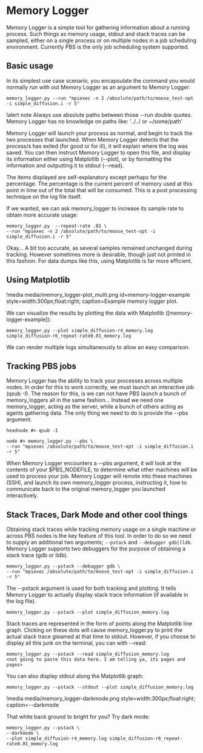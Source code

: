 # Memory Logger

Memory Logger is a simple tool for gathering information about a running process. Such things as
memory usage, stdout and stack traces can be sampled, either on a single process or on multiple nodes
in a job scheduling environment. Currently PBS is the only job scheduling system supported.

## Basic usage

In its simplest use case scenario, you encapsulate the command you would normally run with out Memory
Logger as an argument to Memory Logger:

```text
memory_logger.py --run "mpiexec -n 2 /absolute/path/to/moose_test-opt -i simple_diffusion.i -r 5"
```
!alert note
Always use absolute paths between those --run double quotes. Memory Logger has no knowledge on paths
like: '../../ or ~/some/path'

Memory Logger will launch your process as normal, and begin to track the two processes that
launched. When Memory Logger detects that the process/s has exited (for good or for ill), it will
explain where the log was saved. You can then instruct Memory Logger to open this file, and display
its information either using Matplotlib (--plot), or by formatting the information and outputting it
to stdout (--read).

The items displayed are self-explanatory except perhaps for the percentage. The percentage is the
current percent of memory used at this point in time out of the total that will be consumed. This is
a post processing technique on the log file itself.

If we wanted, we can ask memory_logger to increase its sample rate to obtain more accurate usage:

```text
memory_logger.py  --repeat-rate .01 \
--run "mpiexec -n 2 /absolute/path/to/moose_test-opt -i simple_diffusion.i -r 5"
```

Okay... A bit too accurate, as several samples remained unchanged during tracking. However sometimes
more is desirable, though just not printed in this fashion. For data dumps like this, using
Matplotlib is far more efficient.

## Using Matplotlib

!media media/memory_logger-plot_multi.png
       id=memory-logger-example
       style=width:300px;float:right;
       caption=Example memory logger plot.

We can visualize the results by plotting the data with Matplotlib ([memory-logger-example]):

```text
memory_logger.py --plot simple_diffusion-r4_memory.log simple_diffusion-r6_repeat-rate0.01_memory.log
```

We can render multiple logs simultaneously to allow an easy comparison.

## Tracking PBS jobs

Memory Logger has the ability to track your processes across multiple nodes. In order for this to
work correctly, we must launch an interactive job (qsub -I). The reason for this, is we can not have
PBS launch a bunch of memory_loggers all in the same fashion... Instead we need one memory_logger,
acting as the server, while a bunch of others acting as agents gathering data. The only thing we need
to do is provide the --pbs argument.

```text
headnode #> qsub -I

node #> memory_logger.py --pbs \
--run "mpiexec /absolute/path/to/moose_test-opt -i simple_diffusion.i -r 5"
```

When Memory Logger encounters a --pbs argument, it will look at the contents of your $PBS_NODEFILE,
to determine what other machines will be used to process your job. Memory Logger will remote into
these machines (SSH), and launch its own memory_logger process, instructing it, how to communicate
back to the original memory_logger you launched interactively.

## Stack Traces, Dark Mode and other cool things

Obtaining stack traces while tracking memory usage on a single machine or across PBS nodes is the key
feature of this tool. In order to do so we need to supply an additional two arguments; `--pstack` and
`--debugger gdb|lldb`. Memory Logger supports two debuggers for the purpose of obtaining a stack
trace (gdb or lldb).

```text
memory_logger.py --pstack --debugger gdb \
--run "mpiexec /absolute/path/to/moose_test-opt -i simple_diffusion.i -r 5"
```

The --pstack argument is used for both tracking and plotting. It tells Memory Logger to actually
display stack trace information (if available in the log file).

```text
memory_logger.py --pstack --plot simple_diffusion_memory.log
```

Stack traces are represented in the form of points along the Matplotlib line graph. Clicking on these
dots will cause memory_logger.py to print the actual stack trace gleamed at that time to
stdout. However, if you choose to display all this junk on the terminal, you can with --read:

```text
memory_logger.py --pstack --read simple_diffusion_memory.log
<not going to paste this data here. I am telling ya, its pages and pages>
```

You can also display stdout along the Matplotlib graph:

```text
memory_logger.py --pstack --stdout --plot simple_diffusion_memory.log
```

!media media/memory_logger-darkmode.png style=width:300px;float:right; caption=--darkmode

That white back ground to bright for you? Try dark mode:

```text
memory_logger.py --pstack \
--darkmode \
--plot simple_diffusion-r4_memory.log simple_diffusion-r6_repeat-rate0.01_memory.log
```
